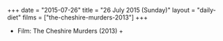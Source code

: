 +++
date = "2015-07-26"
title = "26 July 2015 (Sunday)"
layout = "daily-diet"
films = ["the-cheshire-murders-2013"]
+++


* Film: The Cheshire Murders (2013) +